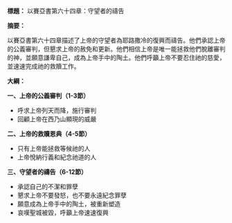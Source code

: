 **標題：** 以賽亞書第六十四章：守望者的禱告

**摘要：**

以賽亞書第六十四章描述了上帝的守望者為耶路撒冷的復興而禱告。他們承認上帝的公義審判，但懇求上帝的赦免和更新。他們相信上帝是唯一能拯救他們脫離審判的神，並願意謙卑自己，成為上帝手中的陶土。他們呼籲上帝不要忍住祂的慈愛，並速速完成祂的救贖工作。

**大綱：**

**一、上帝的公義審判（1-3節）**
* 呼求上帝列天而降，施行審判
* 回顧上帝在西乃山顯現的威嚴

**二、上帝的救贖恩典（4-5節）**
* 只有上帝能拯救等候祂的人
* 上帝悅納行義和紀念祂道的人

**三、守望者的禱告（6-12節）**
* 承認自己的不潔和罪孽
* 懇求上帝不要發怒，也不要永遠紀念罪孽
* 願意成為上帝手中的陶土，被重新塑造
* 哀嘆聖城被毀，呼籲上帝速速復興